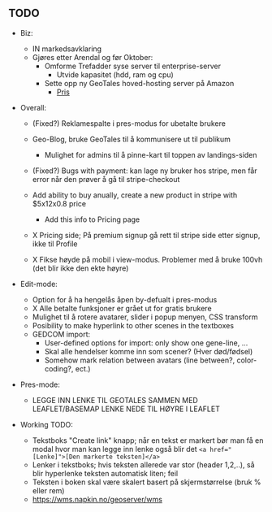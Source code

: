 ## TODO

- Biz:
	* IN markedsavklaring
	* Gjøres etter Arendal og før Oktober:
		- Omforme Trefadder syse server til enterprise-server
			* Utvide kapasitet (hdd, ram og cpu)
		- Sette opp ny GeoTales hoved-hosting server på Amazon
			* [Pris](https://calculator.aws/#/estimate?id=a58b61ebdfa7889da4ac91c68cc76c20bc42f405)


- Overall:
	* (Fixed?) Reklamespalte i pres-modus for ubetalte brukere

	* Geo-Blog, bruke GeoTales til å kommunisere ut til publikum
		- Mulighet for admins til å pinne-kart til toppen av landings-siden
	* (Fixed?) Bugs with payment: kan lage ny bruker hos stripe, men får error når den prøver å gå til stripe-checkout

	* Add ability to buy anually, create a new product in stripe with $5x12x0.8 price
		- Add this info to Pricing page
	* X Pricing side; På premium signup gå rett til stripe side etter signup, ikke til Profile

	* X Fikse høyde på mobil i view-modus. Problemer med å bruke 100vh (det blir ikke den ekte høyre)

- Edit-mode:
	* Option for å ha hengelås åpen by-defualt i pres-modus
	* X Alle betalte funksjoner er grået ut for gratis brukere
	* Mulighet til å rotere avatarer, slider i popup menyen, CSS transform
	* Posibility to make hyperlink to other scenes in the textboxes
	* GEDCOM import:
		- User-defined options for import: only show one gene-line, ...
		- Skal alle hendelser komme inn som scener? (Hver død/fødsel)
		- Somehow mark relation between avatars (line between?, color-coding?, ect.)
- Pres-mode:
	* LEGGE INN LENKE TIL GEOTALES SAMMEN MED LEAFLET/BASEMAP LENKE NEDE TIL HØYRE I LEAFLET


- Working TODO:
	* Tekstboks "Create link" knapp; når en tekst er markert bør man få en modal hvor man kan legge inn lenke også blir det `<a href="[Lenke]">[Den markerte teksten]</a>`
	* Lenker i tekstboks; hvis teksten allerede var stor (header 1,2,..), så blir hyperlenke teksten automatisk liten; feil
	* Teksten i boken skal være skalert basert på skjermstørrelse (bruk % eller rem)
	* https://wms.napkin.no/geoserver/wms
